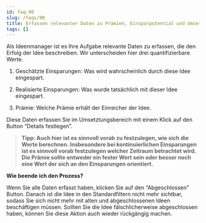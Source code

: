 ```yaml
---
id: faq-90
slug: /faqs/90
title: Erfassen relevanter Daten zu Prämien, Einsparpotential und Umsetzung
tags: []
---
```

Als Ideenmanager ist es Ihre Aufgabe relevante Daten zu erfassen, die den Erfolg der Idee beschreiben. Wir unterscheiden hier drei quantifizierbare Werte.

1.  Geschätzte Einsparungen: Was wird wahrscheinlich durch diese Idee eingespart.

2.  Realisierte Einsparungen: Was wurde tatsächlich mit dieser Idee eingespart.

3.  Prämie: Welche Prämie erhält der Einreicher der Idee.

 Diese Daten erfassen Sie im Umsetztungsbereich mit einem Klick auf den Button “Details festlegen”.

> **Tipp: Auch hier ist es sinnvoll vorab zu festzulegen, wie sich die Werte berechnen. Insbesondere bei kontinuierlichen Einsparungen ist es sinnvoll vorab festzulegen welcher Zeitraum betrachtet wird. Die Prämie sollte entweder ein fester Wert sein oder besser noch eine Wert der sich an den Einsparungen orientiert.**

**Wie beende ich den Prozess?**

Wenn Sie alle Daten erfasst haben, klicken Sie auf den “Abgeschlossen” Button. Danach ist die Idee in den Standardfiltern nicht mehr sichtbar, sodass Sie sich nicht mehr mit alten und abgeschlossenen Ideen beschäftigen müssen. Sollten Sie die Idee fälschlicherweise abgeschlossen haben, können Sie diese Aktion auch wieder rückgängig machen.